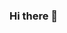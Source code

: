 ### Hi there 👋

<!--
**cocochichi/cocochichi** is a ✨ _special_ ✨ repository because its `README.md` (this file) appears on your GitHub profile.

![Anurag's GitHub stats](https://github-readme-stats.vercel.app/api?username=cocochichi&show_icons=true&theme=radical)
[![Top Langs](https://github-readme-stats.vercel.app/api/top-langs/?username=cocochichi&layout=compact)](https://github.com/delay-100/github-readme-stats)

Here are some ideas to get you started:

- 🔭 I’m currently working on ...
- 🌱 I’m currently learning ...
- 👯 I’m looking to collaborate on ...
- 🤔 I’m looking for help with ...
- 💬 Ask me about ...
- 📫 How to reach me: ...
- 😄 Pronouns: ...
- ⚡ Fun fact: ...
-->
